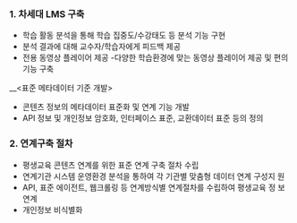 ### 1. 차세대 LMS 구축
+ 학습 활동 분석을 통해 학습 집중도/수강태도 등 분석 기능 구현 
+ 분석 결과에 대해 교수자/학습자에게 피드백 제공
+ 전용 동영상 플레이어 제공
   -다양한 학습환경에 맞는 동영상 플레이어 제공 및 편의 기능 구축

__<표준 메타데이터 기준 개발> 
+ 콘텐츠 정보의 메타데이터 표준화 및 연계 기능 개발
+ API 정보 및 개인정보 암호화, 인터페이스 표준, 교환데이터 표준 등의 정의

### 2. 연계구축 절차
+ 평생교육 콘텐츠 연계를 위한 표준 연계 구축 절차 수립
+ 연계기관 시스템 운영환경 분석을 통하여 각 기관별 맞춤형 데이터 연계 구성지 원
+ API, 표준 에이전트, 웹크롤링 등 연계방식별 연계절차를 수립하여 평생교육 정 보 연계
+ 개인정보 비식별화
